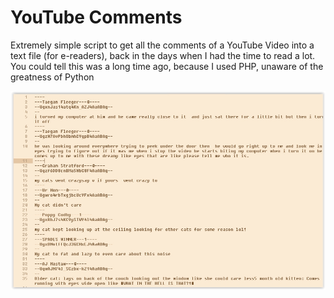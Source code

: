 # YouTube Comments

Extremely simple script to get all the comments of a YouTube Video into a text file (for e-readers), back in the days when I had the time to read a lot. You could tell this was a long time ago, because I used PHP, unaware of the greatness of Python

![](images/youtube.jpg)
